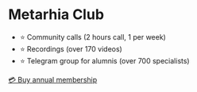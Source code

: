 # Metarhia Club

- ⭐ Community calls (2 hours call, 1 per week)
- ⭐ Recordings (over 170 videos)
- ⭐ Telegram group for alumnis (over 700 specialists)

[💳 Buy annual membership](https://www.paypal.com/ncp/payment/YUJ56VENW6LJG)
